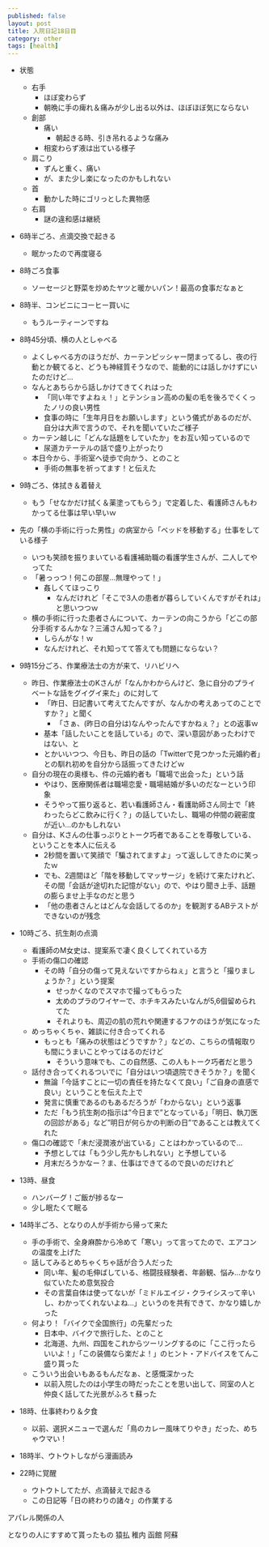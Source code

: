 ```yaml
---
published: false
layout: post
title: 入院日記18日目
category: other
tags: [health]
---
```


- 状態
  - 右手
    - ほぼ変わらず
    - 朝晩に手の痺れ＆痛みが少し出る以外は、ほぼほぼ気にならない
  - 創部
    - 痛い
      - 朝起きる時、引き吊れるような痛み
    - 相変わらず液は出ている様子
  - 肩こり
    - ずんと重く、痛い
    - が、また少し楽になったのかもしれない
  - 首
    - 動かした時にゴリっとした異物感
  - 右肩
    - 謎の違和感は継続
- 6時半ごろ、点滴交換で起きる
  - 眠かったので再度寝る
- 8時ごろ食事
  - ソーセージと野菜を炒めたヤツと暖かいパン！最高の食事だなぁと
- 8時半、コンビニにコーヒー買いに
  - もうルーティーンですね
- 8時45分頃、横の人としゃべる
  - よくしゃべる方のほうだが、カーテンピッシャー閉まってるし、夜の行動とか観てると、どうも神経質そうなので、能動的には話しかけずにいたのだけど…
  - なんとあちらから話しかけてきてくれはった
    - 「同い年ですよねぇ！」とテンション高めの髪の毛を後ろでくくったノリの良い男性
    - 食事の時に「生年月日をお願いします」という儀式があるのだが、自分は大声で言うので、それを聞いていたご様子
  - カーテン越しに「どんな話題をしていたか」をお互い知っているので
    - 尿道カテーテルの話で盛り上がったり
  - 本日今から、手術室へ徒歩で向かう、とのこと
    - 手術の無事を祈ってます！と伝えた
- 9時ごろ、体拭き＆着替え
  - もう「せなかだけ拭く＆薬塗ってもらう」で定着した、看護師さんもわかってる仕事は早い早いｗ
- 先の「横の手術に行った男性」の病室から「ベッドを移動する」仕事をしている様子
  - いつも笑顔を振りまいている看護補助職の看護学生さんが、二人してやってた
  - 「暑っっつ！何この部屋…無理やって！」
    - 姦しくてほっこり
      - なんだけれど「そこで3人の患者が暮らしていくんですがそれは」と思いつつｗ
  - 横の手術に行った患者さんについて、カーテンの向こうから「どこの部分手術するんかな？三浦さん知ってる？」
    - しらんがな！ｗ
    - なんだけれど、それ知ってて答えても問題にならない？
- 9時15分ごろ、作業療法士の方が来て、リハビリへ
  - 昨日、作業療法士のKさんが「なんかわからんけど、急に自分のプライベートな話をグイグイ来た」のに対して
    - 「昨日、日記書いて考えてたんですが、なんかの考えあってのことですか？」と聞く
      - 「さぁ、(昨日の自分は)なんやったんですかねぇ？」との返事ｗ
    - 基本「話したいことを話している」ので、深い意図があったわけではない、と
    - とかいいつつ、今日も、昨日の話の「Twitterで見つかった元婚約者」との馴れ初めを自分から話振ってきたけどｗ
  - 自分の現在の奥様も、件の元婚約者も「職場で出会った」という話
    - やはり、医療関係者は職場恋愛・職場結婚が多いのだなーという印象
    - そうやって振り返ると、若い看護師さん・看護助師さん同士で「終わったらどこ飲みに行く？」の話していたし、職場の仲間の親密度が近い…のかもしれない
  - 自分は、Kさんの仕事っぷりとトーク巧者であることを尊敬している、ということを本人に伝える
    - 2秒間を置いて笑顔で「騙されてますよ」って返ししてきたのに笑ったｗ
    - でも、2週間ほど「階を移動してマッサージ」を続けて来たけれど、その間「会話が途切れた記憶がない」ので、やはり聞き上手、話題の膨らませ上手なのだと思う
    - 「他の患者さんとはどんな会話してるのか」を観測するABテストができないのが残念
- 10時ごろ、抗生剤の点滴
  - 看護師のM女史は、提案系で凄く良くしてくれている方
  - 手術の傷口の確認
    - その時「自分の傷って見えないですからねぇ」と言うと「撮りましょうか？」という提案
      - せっかくなのでスマホで撮ってもらった
      - 太めのプラのワイヤーで、ホチキスみたいなんが5,6個留められてた
      - それよりも、周辺の肌の荒れや関連するフケのほうが気になった
  - めっちゃくちゃ、雑談に付き合ってくれる
    - もっとも「痛みの状態はどうですか？」などの、こちらの情報取りも間にうまいことやってはるのだけど
      - そういう意味でも、この自然感、この人もトーク巧者だと思う
  - 話付き合ってくれるついでに「自分はいつ頃退院できそうか？」を聞く
    - 無論「今話すことに一切の責任を持たなくて良い」「ご自身の直感で良い」ということを伝えた上で
    - 発言に慎重であるのもあるだろうが「わからない」という返事
    - ただ「もう抗生剤の指示は”今日まで”となっている」「明日、執刀医の回診がある」など”明日が何らかの判断の日”であることは教えてくれた
  - 傷口の確認で「未だ浸潤液が出ている」ことはわかっているので…
    - 予想としては「もう少し先かもしれない」と予想している
    - 月末だろうかなー？ま、仕事はできてるので良いのだけれど
- 13時、昼食
  - ハンバーグ！ご飯が捗るなー
  - 少し眠たくて眠る
- 14時半ごろ、となりの人が手術から帰って来た
  - 手の手術で、全身麻酔から冷めて「寒い」って言ってたので、エアコンの温度を上げた
  - 話してみるとめちゃくちゃ話が合う人だった
    - 同い年、髪の毛伸ばしている、格闘技経験者、年齢観、悩み…かなり似ていたため意気投合
    - その言葉自体は使ってないが「ミドルエイジ・クライシスって辛いし、わかってくれないよね…」というのを共有できて、かなり嬉しかった
  - 何より！「バイクで全国旅行」の先輩だった
    - 日本中、バイクで旅行した、とのこと
    - 北海道、九州、四国をこれからツーリングするのに「ここ行ったらいいよ！」「この装備なら楽だよ！」のヒント・アドバイスをてんこ盛り貰った
  - こういう出会いもあるもんだなぁ、と感慨深かった
    - 以前入院したのは小学生の時だったことを思い出して、同室の人と仲良く話してた光景がふろｔ蘇った


- 18時、仕事終わり＆夕食
  - 以前、選択メニューで選んだ「鳥のカレー風味てりやき」だった、めちゃウマい！
- 18時半、ウトウトしながら漫画読み
- 22時に覚醒
  - ウトウトしてたが、点滴替えで起きる
  - この日記等「日の終わりの諸々」の作業する



アパレル関係の人

となりの人にすすめて貰ったもの
猿払
稚内
函館
阿蘇